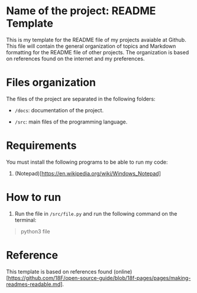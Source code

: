 # Name of the project: README Template

This is my template for the README file of my projects avaiable at Github. This file will contain the general organization of topics and Markdown formatting for the README file of other projects. The organization is based on references found on the internet and my preferences.

# Files organization

The files of the project are separated in the following folders:

- `/docs`: documentation of the project.

- `/src`: main files of the programming language.

# Requirements

You must install the following programs to be able to run my code:

1. (Notepad)[https://en.wikipedia.org/wiki/Windows_Notepad]

# How to run

1. Run the file in `/src/file.py` and run the following command on the terminal:
  
  > python3 file

# Reference

This template is based on references found (online)[https://github.com/18F/open-source-guide/blob/18f-pages/pages/making-readmes-readable.md].
